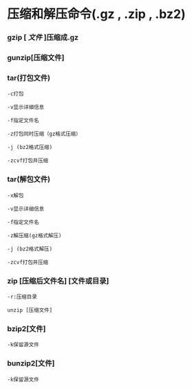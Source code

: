 # 压缩和解压命令(.gz  , .zip , .bz2)

### gzip [ *文件*  ]压缩成.gz 

### gunzip[压缩文件]

### tar(打包文件)

`-c打包`

`-v显示详细信息`

`-f指定文件名 `

`-z打包同时压缩（gz格式压缩）`

`-j (bz2格式压缩)`

`-zcvf打包并压缩`

### tar(解包文件)

`-x解包`

`-v显示详细信息`

`-f指定文件名 `

`-z解压缩(gz格式解压)`

`-j (bz2格式解压) `

`-zcvf打包并压缩`

### zip [压缩后文件名] [文件或目录]

`-r:压缩目录`

`unzip [压缩文件] `

### bzip2[文件]

`-k保留源文件`

### bunzip2[文件]

`-k保留源文件`





